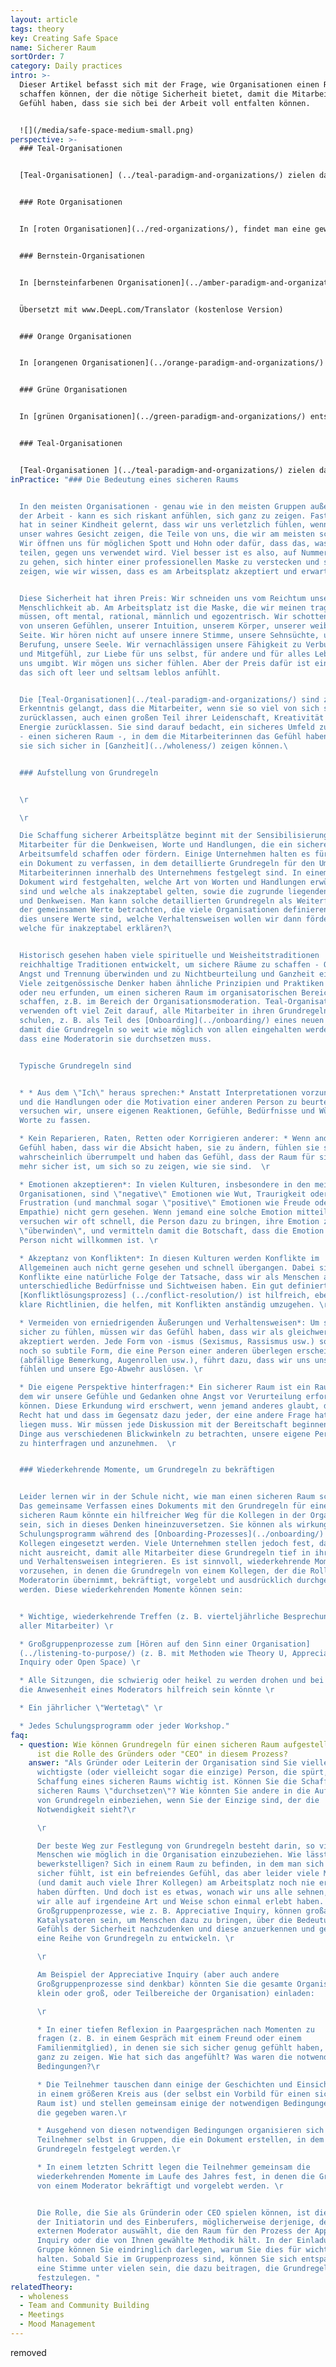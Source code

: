 ```yaml
---
layout: article
tags: theory
key: Creating Safe Space
name: Sicherer Raum
sortOrder: 7
category: Daily practices
intro: >-
  Dieser Artikel befasst sich mit der Frage, wie Organisationen einen Raum
  schaffen können, der die nötige Sicherheit bietet, damit die Mitarbeiter das
  Gefühl haben, dass sie sich bei der Arbeit voll entfalten können.


  ![](/media/safe-space-medium-small.png)
perspective: >-
  ### Teal-Organisationen


  [Teal-Organisationen] (../teal-paradigm-and-organizations/) zielen darauf ab, einen sicheren Raum zu schaffen, der es den Kolleginnen und Kollegen erlaubt, sich mit all dem zu zeigen, was sie sind, mit ihrem männlichen und ihrem weiblichen Selbst, ihrem rationalen, emotionalen, intuitiven und spirituellen Selbst, ihren Stärken und ihrer Verletzlichkeit, ihren tieferen Hoffnungen und Sehnsüchten.  


  ### Rote Organisationen


  In [roten Organisationen](../red-organizations/), findet man eine gewisse Sicherheit in der vom Chef auferlegten Ordnung. Wenn man sich loyal verhält und die Wünsche und Befehle des Chefs befolgt, was auch immer sie sein mögen, ist man sicher. Wer sich dagegen dem Chef widersetzt, den erwartet eine harte Strafe.   


  ### Bernstein-Organisationen


  In [bernsteinfarbenen Organisationen](../amber-paradigm-and-organizations/) entsteht Sicherheit durch das Befolgen etablierter Regeln und Prozesse (die viel stabiler sind als die wechselnden Launen der roten Chefs). In bernsteinfarbenen Organisationen geht man davon aus, dass die Beschäftigung lebenslang ist, und ein Großteil des sozialen Lebens der Menschen dreht sich um die Organisation. Bestrafung bedeutet nicht mehr physische Gewalt, sondern kann Gehaltskürzungen, eine Verringerung des Ranges und der Privilegien sowie Entlassung zur Folge haben. Die Entlassung ist daher mit einer doppelten Bedrohung verbunden: dem Verlust der eigenen Identität und dem Ausschluss aus dem sozialen Gefüge, in das man eingebettet ist. Der Austritt aus einer bernsteinfarbenen Organisation ist oft ein schmerzhafter und beängstigender Prozess, ähnlich wie wenn man ein altes, bekanntes und sicheres Leben ablegt und ein neues Leben beginnen muss. (Kurz gesagt: Sicherheit vor Gewalt).


  Übersetzt mit www.DeepL.com/Translator (kostenlose Version)


  ### Orange Organisationen


  In [orangenen Organisationen](../orange-paradigm-and-organizations/) entsteht die Sicherheit durch das Erreichen der erwarteten Ergebnisse. Die eigene Identität ist nicht mehr an ein bestimmtes Unternehmen gebunden, sondern im weiteren Sinne an die eigene berufliche Entwicklung. Scheitern und Entlassung sind ein Schlag für das Selbstwertgefühl, aber nicht mehr der Ausschluss aus dem sozialen Gefüge, in das man eingebettet ist. Man zieht einfach weiter und sucht sich eine Arbeit in einem anderen Unternehmen. (Kurzum: Sicherheit vor sozialer Ausgrenzung).


  ### Grüne Organisationen


  In [grünen Organisationen](../green-paradigm-and-organizations/) entsteht Sicherheit durch eine Reihe gemeinsamer Werte und das Wissen, dass man als Person und nicht nur als "menschliche Ressource" betrachtet wird. Wenn ein Einzelner oder die Organisation in eine schwierige Lage gerät, vertrauen die Mitarbeiter darauf, dass ihre Kollegen sie unterstützen werden. (Kurz gesagt: emotionale Sicherheit).


  ### Teal-Organisationen 


  [Teal-Organisationen ](../teal-paradigm-and-organizations/) zielen darauf ab, einen sicheren Raum zu schaffen, in dem das Ego seine Abwehrkräfte lockern kann, so dass die Menschen sich voll und ganz zeigen können: ihr männliches und weibliches Selbst, ihr rationales, emotionales, intuitives und spirituelles Selbst sowie ihre Stärken und ihre Verletzlichkeit. (Kurz gesagt: Sicherheit für die Seele)
inPractice: "### Die Bedeutung eines sicheren Raums


  In den meisten Organisationen - genau wie in den meisten Gruppen außerhalb
  der Arbeit - kann es sich riskant anfühlen, sich ganz zu zeigen. Fast jeder
  hat in seiner Kindheit gelernt, dass wir uns verletzlich fühlen, wenn wir
  unser wahres Gesicht zeigen, die Teile von uns, die wir am meisten schätzen:
  Wir öffnen uns für möglichen Spott und Hohn oder dafür, dass das, was wir
  teilen, gegen uns verwendet wird. Viel besser ist es also, auf Nummer sicher
  zu gehen, sich hinter einer professionellen Maske zu verstecken und sich so zu
  zeigen, wie wir wissen, dass es am Arbeitsplatz akzeptiert und erwartet wird.


  Diese Sicherheit hat ihren Preis: Wir schneiden uns vom Reichtum unserer
  Menschlichkeit ab. Am Arbeitsplatz ist die Maske, die wir meinen tragen zu
  müssen, oft mental, rational, männlich und egozentrisch. Wir schotten uns ab
  von unseren Gefühlen, unserer Intuition, unserem Körper, unserer weiblichen
  Seite. Wir hören nicht auf unsere innere Stimme, unsere Sehnsüchte, unsere
  Berufung, unsere Seele. Wir vernachlässigen unsere Fähigkeit zu Verbundenheit
  und Mitgefühl, zur Liebe für uns selbst, für andere und für alles Leben, das
  uns umgibt. Wir mögen uns sicher fühlen. Aber der Preis dafür ist ein Leben,
  das sich oft leer und seltsam leblos anfühlt.


  Die [Teal-Organisationen](../teal-paradigm-and-organizations/) sind zu der
  Erkenntnis gelangt, dass die Mitarbeiter, wenn sie so viel von sich selbst
  zurücklassen, auch einen großen Teil ihrer Leidenschaft, Kreativität und
  Energie zurücklassen. Sie sind darauf bedacht, ein sicheres Umfeld zu schaffen
  - einen sicheren Raum -, in dem die Mitarbeiterinnen das Gefühl haben, dass
  sie sich sicher in [Ganzheit](../wholeness/) zeigen können.\ 


  ### Aufstellung von Grundregeln


  \r

  \r

  Die Schaffung sicherer Arbeitsplätze beginnt mit der Sensibilisierung aller
  Mitarbeiter für die Denkweisen, Worte und Handlungen, die ein sicheres
  Arbeitsumfeld schaffen oder fördern. Einige Unternehmen halten es für wichtig,
  ein Dokument zu verfassen, in dem detaillierte Grundregeln für den Umgang der
  Mitarbeiterinnen innerhalb des Unternehmens festgelegt sind. In einem solchen
  Dokument wird festgehalten, welche Art von Worten und Handlungen erwünscht
  sind und welche als inakzeptabel gelten, sowie die zugrunde liegenden Annahmen
  und Denkweisen. Man kann solche detaillierten Grundregeln als Weiterführung
  der gemeinsamen Werte betrachten, die viele Organisationen definieren: Wenn
  dies unsere Werte sind, welche Verhaltensweisen wollen wir dann fördern und
  welche für inakzeptabel erklären?\ 


  Historisch gesehen haben viele spirituelle und Weisheitstraditionen
  reichhaltige Traditionen entwickelt, um sichere Räume zu schaffen - Orte, die
  Angst und Trennung überwinden und zu Nichtbeurteilung und Ganzheit einladen.
  Viele zeitgenössische Denker haben ähnliche Prinzipien und Praktiken adaptiert
  oder neu erfunden, um einen sicheren Raum im organisatorischen Bereich zu
  schaffen, z.B. im Bereich der Organisationsmoderation. Teal-Organisationen
  verwenden oft viel Zeit darauf, alle Mitarbeiter in ihren Grundregeln zu
  schulen, z. B. als Teil des [Onboarding](../onboarding/) eines neuen Kollegen,
  damit die Grundregeln so weit wie möglich von allen eingehalten werden, ohne
  dass eine Moderatorin sie durchsetzen muss.


  Typische Grundregeln sind


  * * Aus dem \"Ich\" heraus sprechen:* Anstatt Interpretationen vorzunehmen
  und die Handlungen oder die Motivation einer anderen Person zu beurteilen,
  versuchen wir, unsere eigenen Reaktionen, Gefühle, Bedürfnisse und Wünsche in
  Worte zu fassen.

  * Kein Reparieren, Raten, Retten oder Korrigieren anderer: * Wenn andere das
  Gefühl haben, dass wir die Absicht haben, sie zu ändern, fühlen sie sich
  wahrscheinlich überrumpelt und haben das Gefühl, dass der Raum für sie nicht
  mehr sicher ist, um sich so zu zeigen, wie sie sind.  \r

  * Emotionen akzeptieren*: In vielen Kulturen, insbesondere in den meisten
  Organisationen, sind \"negative\" Emotionen wie Wut, Traurigkeit oder
  Frustration (und manchmal sogar \"positive\" Emotionen wie Freude oder
  Empathie) nicht gern gesehen. Wenn jemand eine solche Emotion mitteilt,
  versuchen wir oft schnell, die Person dazu zu bringen, ihre Emotion zu
  \"überwinden\", und vermitteln damit die Botschaft, dass die Emotion der
  Person nicht willkommen ist. \r

  * Akzeptanz von Konflikten*: In diesen Kulturen werden Konflikte im
  Allgemeinen auch nicht gerne gesehen und schnell übergangen. Dabei sind
  Konflikte eine natürliche Folge der Tatsache, dass wir als Menschen alle
  unterschiedliche Bedürfnisse und Sichtweisen haben. Ein gut definierter
  [Konfliktlösungsprozess] (../conflict-resolution/) ist hilfreich, ebenso wie
  klare Richtlinien, die helfen, mit Konflikten anständig umzugehen. \r

  * Vermeiden von erniedrigenden Äußerungen und Verhaltensweisen*: Um sich
  sicher zu fühlen, müssen wir das Gefühl haben, dass wir als gleichwertig
  akzeptiert werden. Jede Form von -ismus (Sexismus, Rassismus usw.) sowie jede
  noch so subtile Form, die eine Person einer anderen überlegen erscheinen lässt
  (abfällige Bemerkung, Augenrollen usw.), führt dazu, dass wir uns unsicher
  fühlen und unsere Ego-Abwehr auslösen. \r

  * Die eigene Perspektive hinterfragen:* Ein sicherer Raum ist ein Raum, in
  dem wir unsere Gefühle und Gedanken ohne Angst vor Verurteilung erforschen
  können. Diese Erkundung wird erschwert, wenn jemand anderes glaubt, dass er
  Recht hat und dass im Gegensatz dazu jeder, der eine andere Frage hat, falsch
  liegen muss. Wir müssen jede Diskussion mit der Bereitschaft beginnen, die
  Dinge aus verschiedenen Blickwinkeln zu betrachten, unsere eigene Perspektive
  zu hinterfragen und anzunehmen.  \r


  ### Wiederkehrende Momente, um Grundregeln zu bekräftigen


  Leider lernen wir in der Schule nicht, wie man einen sicheren Raum schafft.
  Das gemeinsame Verfassen eines Dokuments mit den Grundregeln für einen
  sicheren Raum könnte ein hilfreicher Weg für die Kollegen in der Organisation
  sein, sich in dieses Denken hineinzuversetzen. Sie können als wirkungsvolles
  Schulungsprogramm während des [Onboarding-Prozesses](../onboarding/) für neue
  Kollegen eingesetzt werden. Viele Unternehmen stellen jedoch fest, dass dies
  nicht ausreicht, damit alle Mitarbeiter diese Grundregeln tief in ihre Denk-
  und Verhaltensweisen integrieren. Es ist sinnvoll, wiederkehrende Momente
  vorzusehen, in denen die Grundregeln von einem Kollegen, der die Rolle der
  Moderatorin übernimmt, bekräftigt, vorgelebt und ausdrücklich durchgesetzt
  werden. Diese wiederkehrenden Momente können sein:


  * Wichtige, wiederkehrende Treffen (z. B. vierteljährliche Besprechungen
  aller Mitarbeiter) \r

  * Großgruppenprozesse zum [Hören auf den Sinn einer Organisation]
  (../listening-to-purpose/) (z. B. mit Methoden wie Theory U, Appreciative
  Inquiry oder Open Space) \r

  * Alle Sitzungen, die schwierig oder heikel zu werden drohen und bei denen
  die Anwesenheit eines Moderators hilfreich sein könnte \r

  * Ein jährlicher \"Wertetag\" \r

  * Jedes Schulungsprogramm oder jeder Workshop."
faq:
  - question: Wie können Grundregeln für einen sicheren Raum aufgestellt werden? Was
      ist die Rolle des Gründers oder "CEO" in diesem Prozess?
    answer: "Als Gründer oder Leiterin der Organisation sind Sie vielleicht die
      wichtigste (oder vielleicht sogar die einzige) Person, die spürt, dass die
      Schaffung eines sicheren Raums wichtig ist. Können Sie die Schaffung eines
      sicheren Raums \"durchsetzen\"? Wie könnten Sie andere in die Aufstellung
      von Grundregeln einbeziehen, wenn Sie der Einzige sind, der die
      Notwendigkeit sieht?\r

      \r

      Der beste Weg zur Festlegung von Grundregeln besteht darin, so viele
      Menschen wie möglich in die Organisation einzubeziehen. Wie lässt sich das
      bewerkstelligen? Sich in einem Raum zu befinden, in dem man sich wirklich
      sicher fühlt, ist ein befreiendes Gefühl, das aber leider viele Menschen
      (und damit auch viele Ihrer Kollegen) am Arbeitsplatz noch nie erlebt
      haben dürften. Und doch ist es etwas, wonach wir uns alle sehnen, und das
      wir alle auf irgendeine Art und Weise schon einmal erlebt haben.
      Großgruppenprozesse, wie z. B. Appreciative Inquiry, können großartige
      Katalysatoren sein, um Menschen dazu zu bringen, über die Bedeutung des
      Gefühls der Sicherheit nachzudenken und diese anzuerkennen und gemeinsam
      eine Reihe von Grundregeln zu entwickeln. \r

      \r

      Am Beispiel der Appreciative Inquiry (aber auch andere
      Großgruppenprozesse sind denkbar) könnten Sie die gesamte Organisation (ob
      klein oder groß, oder Teilbereiche der Organisation) einladen:

      \r

      * In einer tiefen Reflexion in Paargesprächen nach Momenten zu
      fragen (z. B. in einem Gespräch mit einem Freund oder einem
      Familienmitglied), in denen sie sich sicher genug gefühlt haben, um sich
      ganz zu zeigen. Wie hat sich das angefühlt? Was waren die notwendigen
      Bedingungen?\r

      * Die Teilnehmer tauschen dann einige der Geschichten und Einsichten
      in einem größeren Kreis aus (der selbst ein Vorbild für einen sicheren
      Raum ist) und stellen gemeinsam einige der notwendigen Bedingungen fest,
      die gegeben waren.\r

      * Ausgehend von diesen notwendigen Bedingungen organisieren sich die
      Teilnehmer selbst in Gruppen, die ein Dokument erstellen, in dem die
      Grundregeln festgelegt werden.\r

      * In einem letzten Schritt legen die Teilnehmer gemeinsam die
      wiederkehrenden Momente im Laufe des Jahres fest, in denen die Grundregeln
      von einem Moderator bekräftigt und vorgelebt werden. \r


      Die Rolle, die Sie als Gründerin oder CEO spielen können, ist die
      der Initiatorin und des Einberufers, möglicherweise derjenige, der einen
      externen Moderator auswählt, die den Raum für den Prozess der Appreciative
      Inquiry oder die von Ihnen gewählte Methodik hält. In der Einladung an die
      Gruppe können Sie eindringlich darlegen, warum Sie dies für wichtig
      halten. Sobald Sie im Gruppenprozess sind, können Sie sich entspannen und
      eine Stimme unter vielen sein, die dazu beitragen, die Grundregeln
      festzulegen. "
relatedTheory:
  - wholeness
  - Team and Community Building
  - Meetings
  - Mood Management
---
```

removed